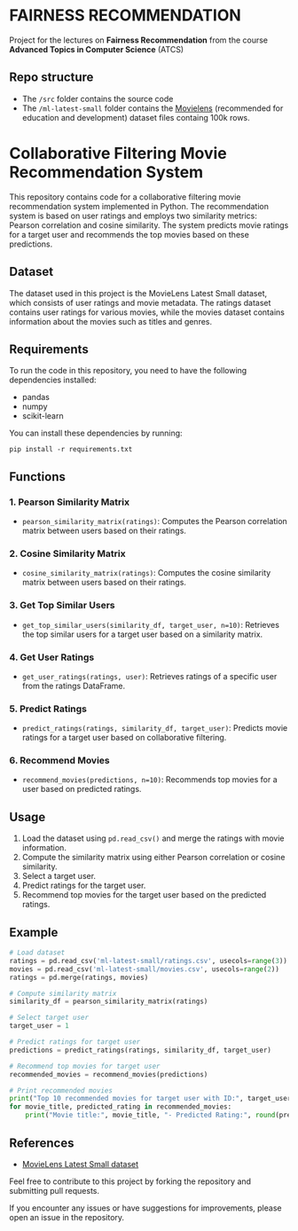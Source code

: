 # FAIRNESS RECOMMENDATION
Project for the lectures on **Fairness Recommendation** from the course **Advanced Topics in Computer Science** (ATCS)

## Repo structure
- The `/src` folder contains the source code
- The `/ml-latest-small` folder contains the [Movielens](https://grouplens.org/datasets/movielens/) (recommended for education and development) dataset files containg 100k rows.

# Collaborative Filtering Movie Recommendation System

This repository contains code for a collaborative filtering movie recommendation system implemented in Python. The recommendation system is based on user ratings and employs two similarity metrics: Pearson correlation and cosine similarity. The system predicts movie ratings for a target user and recommends the top movies based on these predictions.

## Dataset
The dataset used in this project is the MovieLens Latest Small dataset, which consists of user ratings and movie metadata. The ratings dataset contains user ratings for various movies, while the movies dataset contains information about the movies such as titles and genres.

## Requirements
To run the code in this repository, you need to have the following dependencies installed:
- pandas
- numpy
- scikit-learn

You can install these dependencies by running:
```
pip install -r requirements.txt
```

## Functions

### 1. Pearson Similarity Matrix
- `pearson_similarity_matrix(ratings)`: Computes the Pearson correlation matrix between users based on their ratings.

### 2. Cosine Similarity Matrix
- `cosine_similarity_matrix(ratings)`: Computes the cosine similarity matrix between users based on their ratings.

### 3. Get Top Similar Users
- `get_top_similar_users(similarity_df, target_user, n=10)`: Retrieves the top similar users for a target user based on a similarity matrix.

### 4. Get User Ratings
- `get_user_ratings(ratings, user)`: Retrieves ratings of a specific user from the ratings DataFrame.

### 5. Predict Ratings
- `predict_ratings(ratings, similarity_df, target_user)`: Predicts movie ratings for a target user based on collaborative filtering.

### 6. Recommend Movies
- `recommend_movies(predictions, n=10)`: Recommends top movies for a user based on predicted ratings.

## Usage
1. Load the dataset using `pd.read_csv()` and merge the ratings with movie information.
2. Compute the similarity matrix using either Pearson correlation or cosine similarity.
3. Select a target user.
4. Predict ratings for the target user.
5. Recommend top movies for the target user based on the predicted ratings.

## Example
```python
# Load dataset
ratings = pd.read_csv('ml-latest-small/ratings.csv', usecols=range(3))
movies = pd.read_csv('ml-latest-small/movies.csv', usecols=range(2))
ratings = pd.merge(ratings, movies)

# Compute similarity matrix
similarity_df = pearson_similarity_matrix(ratings)

# Select target user
target_user = 1

# Predict ratings for target user
predictions = predict_ratings(ratings, similarity_df, target_user)

# Recommend top movies for target user
recommended_movies = recommend_movies(predictions)

# Print recommended movies
print("Top 10 recommended movies for target user with ID:", target_user)
for movie_title, predicted_rating in recommended_movies:
    print("Movie title:", movie_title, "- Predicted Rating:", round(predicted_rating, 2))
```

## References
- [MovieLens Latest Small dataset](https://grouplens.org/datasets/movielens/latest/)

Feel free to contribute to this project by forking the repository and submitting pull requests.

If you encounter any issues or have suggestions for improvements, please open an issue in the repository.
